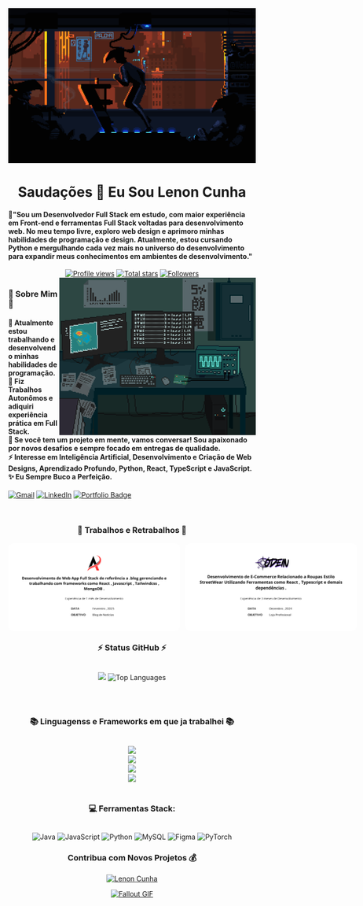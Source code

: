 
<a href="https://github.com/LenonCunha33/Lenon/blob/main/Runner.gif">
  <img src="https://github.com/LenonCunha33/Lenon/blob/main/Runner.gif" alt="Runnner gIf" style="width:auto; height:auto"/>
</a>


</h1>
<h1 align="center">Saudações 🙏 Eu Sou Lenon Cunha</h1>

<h4 align="left">🌟"Sou um Desenvolvedor Full Stack em estudo, com maior experiência em Front-end e ferramentas Full Stack voltadas para desenvolvimento web. No meu tempo livre, exploro web design e aprimoro minhas habilidades de programação e design. Atualmente, estou cursando Python e mergulhando cada vez mais no universo do desenvolvimento para expandir meus conhecimentos em ambientes de desenvolvimento."</h4>


 <div align="center">
<a href="https://github.com/LenonCunha33">
  <img width="162px" 
       src="https://komarev.com/ghpvc/?username=LenonCunha33&label=Profile%20views&color=318CE7&style=for-the-badge" 
       alt="Profile views" /></a>
<a href="https://api.github-star-counter.workers.dev/user/LenonCunha33">
  <img width="115px" 
       alt="Total stars" 
       title="Total stars on GitHub" 
       src="https://custom-icon-badges.herokuapp.com/badge/dynamic/json?logo=star&color=318CE7&labelColor=505050&label=Stars&style=for-the-badge&query=%24.stars&url=https://api.github-star-counter.workers.dev/user/LenonCunha33" /></a>
<a href="https://github.com/LenonCunha33?tab=followers">
  <img width="147px" 
       alt="Followers" 
       title="Follow me on GitHub" 
       src="https://custom-icon-badges.herokuapp.com/github/followers/JoshuaThadi?color=318CE7&labelColor=505050&style=for-the-badge&logo=person-add&label=Followers&logoColor=white" /></a>
 </div>


    

<img align="right" alt="coding-gif" width="400" src="https://github.com/LenonCunha33/Lenon/blob/main/Laboratory.gif">


 <h3 align="left">💫 Sobre Mim 💫</h3>


<h4> 
  🌱 Atualmente estou trabalhando e desenvolvendo minhas habilidades de programação.</br>
 🔭 Fiz Trabalhos Autonômos e adiquiri experiência prática em Full Stack.</br>
 💬 Se você tem um projeto em mente, vamos conversar! Sou apaixonado por novos desafios e sempre focado em entregas de qualidade.</br>
 ⚡ Interesse em Inteligência Artificial, Desenvolvimento e Criação de Web Designs, Aprendizado Profundo, Python, React, TypeScript e JavaScript.</br>
 ✨ Eu Sempre Buco a Perfeição.</h4> <div align="left"> 


  

  <a href="mailto:lenon.contato.dev@gmail.com"><img src="https://img.shields.io/badge/Gmail-333333?style=for-the-badge&logo=gmail&logoColor=red" alt="Gmail" /></a> 
  <a href="https://www.linkedin.com/in/lenon-cunha-1a211a357/" target="_blank"><img src="https://img.shields.io/badge/LinkedIn-0077B5?style=for-the-badge&logo=linkedin&logoColor=white" alt="LinkedIn" /></a> 
    <a href="#" target="_blank">
  <img src="https://img.shields.io/badge/Bashfolio-505050?style=for-the-badge&logo=gnu-bash&logoColor=white&labelColor=505050" alt="Portfolio Badge"></a>


</div></h4>

</div>
<br/>


<h3 align="center">🔆 Trabalhos e Retrabalhos 🔆</h3>
<div align="center" style="display: flex; gap: 10px;">
    <img src="https://github.com/LenonCunha33/Lenon/blob/main/Ama%20Not%C3%ADcias.png" alt="Ama Logo" width="350" style="border-radius: 10px;">
    <img src="https://github.com/LenonCunha33/Lenon/blob/main/Codein.png" alt="Codein Logo" width="350" style="border-radius: 10px;">
</div>




<h3 align="center">⚡ Status  GitHub ⚡</h3>
<br>
<div align="center">
<img width="380" src="https://github-readme-stats.vercel.app/api?username=LenonCunha33&count_private=true&show_icons=true&theme=default&rank_icon=github&border_radius=10"/>

  <img width="340" src="https://github-readme-stats.vercel.app/api/top-langs/?username=LenonCunha33&theme=default&hide_border=false&include_all_commits=false&count_private=false&layout=compact" alt="Top Languages">
</div>

<br/><br/>



<!-- lang-->
<h3 align="center">📚 Linguagenss e Frameworks em que ja trabalhei 📚</h3>

<br/>

<div align="center">
  <img src="https://skillicons.dev/icons?i=bootstrap,nodejs,mongodb,gitlab,nextjs,tailwind" /><br>
    <img src="https://skillicons.dev/icons?i=html,css,vscode,github,git,notion,figma,pycharm" /><br>
    <img src="https://skillicons.dev/icons?i=ubuntu,python,javascript,mysql" /><br>
    <img src="https://skillicons.dev/icons?i=java" /><br>
</div>

<br/>




<!-- top repo and teck stack-->
<div align="center">
<!--  <h3>⭐️ Melhores Repositórios ⭐️</h3>
  <div style="display: flex; justify-content: center; gap: 10px;">
    <a href="https://github.com/LenonCunha33/blog-api-server">
        <img width=395 src="https://github-readme-stats.vercel.app/api/pin/?username=joshuathadi&repo=yeho.net&theme=light&title_color=000000&icon_color=000000&text_color=000000&bg_color=ffffff" /></a>
    <a href="https://github.com/LenonCunha33/blog-client-server">
        <img width=395 src="https://github-readme-stats.vercel.app/api/pin/?username=joshuathadi&repo=Whatsapp-Automation&theme=light&title_color=000000&icon_color=000000&text_color=000000&bg_color=ffffff" />
    </a>
</div> -->

  
  <h3>💻 Ferramentas Stack:</h3>
     <br/>
  <div align="center">
  <img src="https://img.shields.io/badge/java-%23ED8B00.svg?style=for-the-badge&logo=openjdk&logoColor=white" alt="Java" />
  <img src="https://img.shields.io/badge/javascript-%23323330.svg?style=for-the-badge&logo=javascript&logoColor=%23F7DF1E" alt="JavaScript" />
  <img src="https://img.shields.io/badge/python-3670A0?style=for-the-badge&logo=python&logoColor=ffdd54" alt="Python" />
  <img src="https://img.shields.io/badge/mysql-4479A1.svg?style=for-the-badge&logo=mysql&logoColor=white" alt="MySQL" />
  <img src="https://img.shields.io/badge/figma-%23F24E1E.svg?style=for-the-badge&logo=figma&logoColor=white" alt="Figma" />
  <img src="https://img.shields.io/badge/PyTorch-%23EE4C2C.svg?style=for-the-badge&logo=PyTorch&logoColor=white" alt="PyTorch" />
  </div>
  <div align="center"> 
  </div>



<!--<h3>⭐ Top Contributed Repo!</h3>
       <br/>
      <img src="https://github-contributor-stats.vercel.app/api?username=JoshuaThadi&limit=5&theme=transparent&combine_all_yearly_contributions=true" alt="Top Contributed Repo">
      <br/>-->




<!-- support -->
<h3 align="center">Contribua com Novos Projetos 💰 </h3>

<p align="center">
  <a href="https://www.instagram.com/lenon.dev.io/"> <img align="center" src="https://cdn.buymeacoffee.com/buttons/v2/default-yellow.png" height="40" width="180" alt="Lenon Cunha" /></a>
 <!-- <a href="https://buymeacoffee.com/joshuathadi">
    <img align="center" width="200px" src="https://img.shields.io/badge/Buy%20Me%20A%20Coffee-F7B42C?style=for-the-badge&logo=buy-me-a-coffee&logoColor=white" alt="Buy Me A Coffee"></a>-->
</p>


<!--<h1 align="center">
    <img src="https://readme-typing-svg.herokuapp.com/?font=Righteous&size=35&center=true&vCenter=true&width=800&height=70&duration=4000&lines=Thank+You!+👍;+for+your+visit+📱+!;" />
</h1>-->



<!-- ending-->
<a href="https://github.com/JoshuaThadi/Wall-E-Desk/blob/main/green.gif"><img src="https://github.com/JoshuaThadi/Wall-E-Desk/blob/main/Pixel-Art-2/green.gif" alt="Fallout GIF" style="width:auto; height:auto"/></a>

<img src="https://www.animatedimages.org/data/media/562/animated-line-image-0184.gif" width="1920" height=0.4/>
